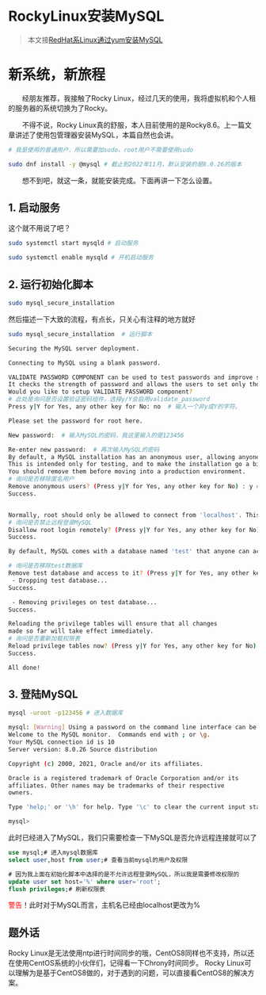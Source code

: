 # RockyLinux安装MySQL


> 本文接[RedHat系Linux通过yum安装MySQL](/RedHat系Linux通过yum安装MySQL/index.html)
# 新系统，新旅程
&emsp;&emsp;经朋友推荐，我接触了Rocky Linux，经过几天的使用，我将虚拟机和个人租的服务器的系统切换为了Rocky。

&emsp;&emsp;不得不说，Rocky Linux真的舒服，本人目前使用的是Rocky8.6。上一篇文章讲述了使用包管理器安装MySQL，本篇自然也会讲。
```bash
# 我是使用的普通用户，所以需要加sudo，root用户不需要使用sudo

sudo dnf install -y @mysql # 截止到2022年11月，默认安装的是8.0.26的版本
```
&emsp;&emsp;想不到吧，就这一条，就能安装完成。下面再讲一下怎么设置。
## 1. 启动服务
这个就不用说了吧？
```bash
sudo systemctl start mysqld # 启动服务

sudo systemctl enable mysqld # 开机启动服务
```
## 2. 运行初始化脚本
```bash
sudo mysql_secure_installation
```
然后描述一下大致的流程，有点长，只关心有注释的地方就好
```bash
sudo mysql_secure_installation  # 运行脚本

Securing the MySQL server deployment.

Connecting to MySQL using a blank password.

VALIDATE PASSWORD COMPONENT can be used to test passwords and improve security. 
It checks the strength of password and allows the users to set only those passwords which are secure enough. 
Would you like to setup VALIDATE PASSWORD component?
# 此处是询问是否设置验证密码组件，选择y/Y会启用validate_password
Press y|Y for Yes, any other key for No: no  # 输入一个非y或Y的字符。

Please set the password for root here.

New password:  # 输入MySQL的密码，我这里输入的是123456

Re-enter new password:  # 再次输入MySQL的密码
By default, a MySQL installation has an anonymous user, allowing anyone to log into MySQL without having to have a user account created for them. 
This is intended only for testing, and to make the installation go a bit smoother.
You should remove them before moving into a production environment.
# 询问是否移除匿名用户
Remove anonymous users? (Press y|Y for Yes, any other key for No) : y # 从此处开始，后续都是y也是可以的
Success.


Normally, root should only be allowed to connect from 'localhost'. This ensures that someone cannot guess at the root password from the network.
# 询问是否禁止远程登录MySQL
Disallow root login remotely? (Press y|Y for Yes, any other key for No) : y # 这里输入Y或no都是可以的，后面会处理，我这里是输入了y
Success.

By default, MySQL comes with a database named 'test' that anyone can access. This is also intended only for testing, and should be removed before moving into a production environment.

# 询问是否移除test数据库
Remove test database and access to it? (Press y|Y for Yes, any other key for No) : y
 - Dropping test database...
Success.

 - Removing privileges on test database...
Success.

Reloading the privilege tables will ensure that all changes
made so far will take effect immediately.
# 询问是否重新加载权限表
Reload privilege tables now? (Press y|Y for Yes, any other key for No) : y
Success.

All done!
```
## 3. 登陆MySQL
```bash
mysql -uroot -p123456 # 进入数据库

mysql: [Warning] Using a password on the command line interface can be insecure.
Welcome to the MySQL monitor.  Commands end with ; or \g.
Your MySQL connection id is 10
Server version: 8.0.26 Source distribution

Copyright (c) 2000, 2021, Oracle and/or its affiliates.

Oracle is a registered trademark of Oracle Corporation and/or its
affiliates. Other names may be trademarks of their respective
owners.

Type 'help;' or '\h' for help. Type '\c' to clear the current input statement.

mysql> 
```
此时已经进入了MySQL，我们只需要检查一下MySQL是否允许远程连接就可以了
```sql
use mysql;# 进入mysql数据库
select user,host from user;# 查看当前mysql的用户及权限

# 因为我上面在初始化脚本中选择的是不允许远程登录MySQL，所以我是需要修改权限的
update user set host='%' where user='root';
flush privileges;# 刷新权限表
```
<font color=red>警告</font>！此时对于MySQL而言，主机名已经由localhost更改为%

## 题外话
Rocky Linux是无法使用ntp进行时间同步的哦，CentOS8同样也不支持，所以还在使用CentOS系统的小伙伴们，记得看一下Chrony时间同步。
Rocky Linux可以理解为是基于CentOS8做的，对于遇到的问题，可以直接看CentOS8的解决方案。
